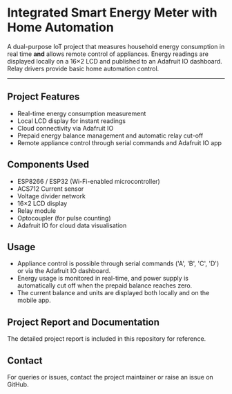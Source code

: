 # Integrated Smart Energy Meter with Home Automation

A dual-purpose IoT project that measures household energy consumption in real time **and** allows remote control of appliances. Energy readings are displayed locally on a 16×2 LCD and published to an Adafruit IO dashboard. Relay drivers provide basic home automation control.

---

## Project Features

- Real-time energy consumption measurement
- Local LCD display for instant readings
- Cloud connectivity via Adafruit IO
- Prepaid energy balance management and automatic relay cut-off
- Remote appliance control through serial commands and Adafruit IO app

## Components Used

- ESP8266 / ESP32 (Wi-Fi-enabled microcontroller)
- ACS712 Current sensor
- Voltage divider network
- 16×2 LCD display
- Relay module
- Optocoupler (for pulse counting)
- Adafruit IO for cloud data visualisation

## Usage

- Appliance control is possible through serial commands ('A', 'B', 'C', 'D') or via the Adafruit IO dashboard.
- Energy usage is monitored in real-time, and power supply is automatically cut off when the prepaid balance reaches zero.
- The current balance and units are displayed both locally and on the mobile app.

## Project Report and Documentation

The detailed project report is included in this repository for reference.

## Contact

For queries or issues, contact the project maintainer or raise an issue on GitHub.
